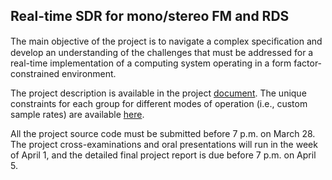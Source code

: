 ## Real-time SDR for mono/stereo FM and RDS

The main objective of the project is to navigate a complex speciﬁcation and develop an understanding of the challenges that must be addressed for a real-time implementation of a computing system operating in a form factor-constrained environment. 

The project description is available in the project [document](doc/3dy4-project-2024.pdf). The unique constraints for each group for different modes of operation (i.e., custom sample rates) are available [here](doc/3dy4-constraints-group-62.pdf).

All the project source code must be submitted before 7 p.m. on March 28. The project cross-examinations and oral presentations will run in the week of April 1, and the detailed final project report is due before 7 p.m. on April 5. 
